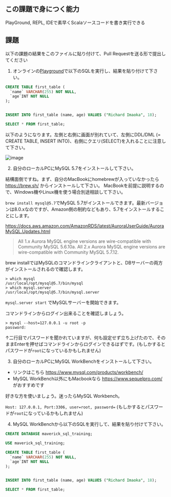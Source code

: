 ## この課題で身につく能力

PlayGround, REPL, IDEで素早くScalaソースコードを書き実行できる

## 課題

以下の課題の結果をこのファイルに貼り付けて、Pull Requestを送る形で提出してください

1. オンラインの[Playground](https://www.db-fiddle.com/)で以下のSQLを実行し、結果を貼り付けて下さい。

```sql
CREATE TABLE first_table (
  `name` VARCHAR(255) NOT NULL,
  `age`INT NOT NULL
);


INSERT INTO first_table (name, age) VALUES ("Richard Imaoka", 18);
```

```sql
SELECT * FROM first_table;
```

以下のようになります。左側と右側に画面が別れていて、左側にDDL/DML (= CREATE TABLE, INSERT INTO)、右側にクエリ(SELECT)を入れることに注意して下さい。

![image](https://user-images.githubusercontent.com/7414320/76934997-9c045680-6933-11ea-8a3b-d50d787db129.png)


2. 自分のローカルPCにMySQL 5.7をインストールして下さい。

結構面倒ですね。まず、自分のMacBookにhomebrewが入っていなかったら https://brew.sh/ からインストールして下さい。
MacBookを前提に説明するので、Windows機やLinux機を使う場合別途相談して下さい。

`brew install mysql@5.7`でMySQL 5.7がインストールできます。最新バージョンは8.0.xなのですが、Amazon側の制約などもあり、5.7をインストールすることにします。

https://docs.aws.amazon.com/AmazonRDS/latest/AuroraUserGuide/AuroraMySQL.Updates.html
> All 1.x Aurora MySQL engine versions are wire-compatible with Community MySQL 5.6.10a. All 2.x Aurora MySQL engine versions are wire-compatible with Community MySQL 5.7.12.

brew installではMySQLのコマンドラインクライアントと、DBサーバーの両方がインストールされるので確認します。

```
> which mysql
/usr/local/opt/mysql@5.7/bin/mysql
> which mysql.server
/usr/local/opt/mysql@5.7/bin/mysql.server
```

`mysql.server start` でMySQLサーバーを開始できます。

コマンドラインからログイン出来ることを確認しましょう。

```
> mysql --host=127.0.0.1 -u root -p
password:
```

↑二行目でパスワードを聞かれていますが、何も設定せず立ち上げたので、そのままEnterを押せばコマンドラインからログインできるはずです。(もしかするとパスワードが`root`になっているかもしれません)

3. 自分のローカルPCにMySQL WorkBenchをインストールして下さい。

- リンクはこちら https://www.mysql.com/products/workbench/
- MySQL WorkBench以外にもMacbookなら https://www.sequelpro.com/ がおすすめです

好きな方を使いましょう。迷ったらMySQL Workbench。

`Host: 127.0.0.1, Port:3306, user=root, password=` (もしかするとパスワードが`root`になっているかもしれません)

4. MySQL WorkBenchから以下のSQLを実行して、結果を貼り付けて下さい。

```sql
CREATE DATABASE maverick_sql_training;

USE maverick_sql_training;

CREATE TABLE first_table (
  `name` VARCHAR(255) NOT NULL,
  `age`INT NOT NULL
);


INSERT INTO first_table (name, age) VALUES ("Richard Imaoka", 18);

SELECT * FROM first_table;
```
